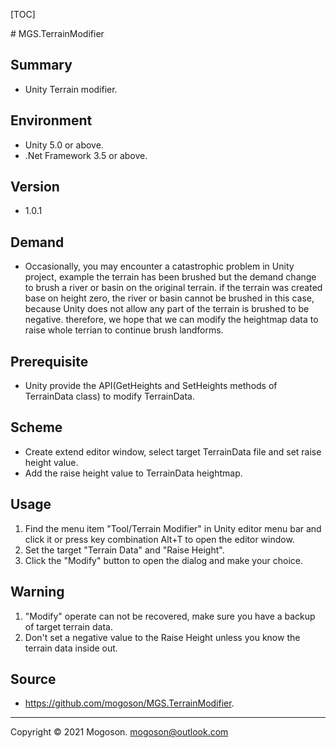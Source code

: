 [TOC]

﻿# MGS.TerrainModifier

## Summary
- Unity Terrain modifier.

## Environment

- Unity 5.0 or above.
- .Net Framework 3.5 or above.

## Version

- 1.0.1

## Demand
- Occasionally, you may encounter a catastrophic problem in Unity project, example the terrain has
  been brushed but the demand change to brush a river or basin on the original terrain. if the
  terrain was created base on height zero, the river or basin cannot be brushed in this case, because
  Unity does not allow any part of the terrain is brushed to be negative. therefore, we hope that we
  can modify the heightmap data to raise whole terrian to continue brush landforms.

## Prerequisite
- Unity provide the API(GetHeights and SetHeights methods of TerrainData class) to modify TerrainData.

## Scheme
- Create extend editor window, select target TerrainData file and set raise height value.
- Add the raise height value to TerrainData heightmap.

## Usage
1. Find the menu item "Tool/Terrain Modifier" in Unity editor menu bar and click it or press key combination Alt+T to open the editor window.
1. Set the target "Terrain Data" and "Raise Height".
1. Click the "Modify" button to open the dialog and make your choice.

## Warning
1. "Modify" operate can not be recovered, make sure you have a backup of target terrain data.
1. Don't set a negative value to the Raise Height unless you know the terrain data inside out.

## Source

- https://github.com/mogoson/MGS.TerrainModifier.

------

Copyright © 2021 Mogoson.	mogoson@outlook.com